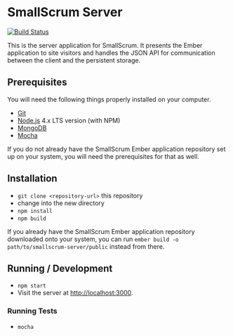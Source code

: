 # SmallScrum Server
[![Build Status](https://travis-ci.org/JoshTumath/smallscrum-server.svg?branch=master)](https://travis-ci.org/JoshTumath/smallscrum-server)

This is the server application for SmallScrum. It presents the Ember application
to site visitors and handles the JSON API for communication between the client
and the persistent storage.

## Prerequisites

You will need the following things properly installed on your computer.

* [Git](http://git-scm.com/)
* [Node.js](http://nodejs.org/) 4.x LTS version (with NPM)
* [MongoDB](https://www.mongodb.com/)
* [Mocha](https://mochajs.org/)

If you do not already have the SmallScrum Ember application repository set up
on your system, you will need the prerequisites for that as well.

## Installation

* `git clone <repository-url>` this repository
* change into the new directory
* `npm install`
* `npm build`

If you already have the SmallScrum Ember application repository downloaded onto
your system, you can run `ember build -o path/to/smallscrum-server/public`
instead from there.

## Running / Development

* `npm start`
* Visit the server at [http://localhost:3000](http://localhost:3000).

### Running Tests

* `mocha`
